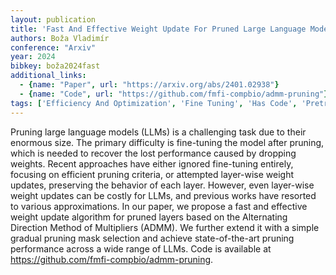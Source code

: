 ```yaml
---
layout: publication
title: 'Fast And Effective Weight Update For Pruned Large Language Models'
authors: Boža Vladimír
conference: "Arxiv"
year: 2024
bibkey: boža2024fast
additional_links:
  - {name: "Paper", url: "https://arxiv.org/abs/2401.02938"}
  - {name: "Code", url: "https://github.com/fmfi-compbio/admm-pruning"}
tags: ['Efficiency And Optimization', 'Fine Tuning', 'Has Code', 'Pretraining Methods', 'Pruning', 'Training Techniques']
---
```

Pruning large language models (LLMs) is a challenging task due to their enormous size. The primary difficulty is fine-tuning the model after pruning, which is needed to recover the lost performance caused by dropping weights. Recent approaches have either ignored fine-tuning entirely, focusing on efficient pruning criteria, or attempted layer-wise weight updates, preserving the behavior of each layer. However, even layer-wise weight updates can be costly for LLMs, and previous works have resorted to various approximations. In our paper, we propose a fast and effective weight update algorithm for pruned layers based on the Alternating Direction Method of Multipliers (ADMM). We further extend it with a simple gradual pruning mask selection and achieve state-of-the-art pruning performance across a wide range of LLMs. Code is available at https://github.com/fmfi-compbio/admm-pruning.
